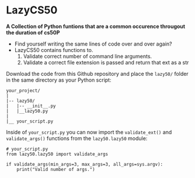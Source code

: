 # LazyCS50

**A Collection of Python funtions that are a common occurence througout the duration of cs50P**

- Find yourself writing the same lines of code over and over again?
- LazyCS50 contains functions to.
    1. Validate correct number of command line arguments.
    2. Validate a correct file extension is passed and return that ext as a str

Download the code from this Github repository and place the `lazy50/` folder in the same directory as your Python script:

    your_project/
    |
    |-- lazy50/
    |   |-- __init__.py
    |   |__lazy50.py
    |
    |__ your_script.py

Inside of `your_script.py` you can now import the `validate_ext()` and `validate_args()` functions from the  `lazy50.lazy50` module:

    # your_script.py
    from lazy50.lazy50 import validate_args

    if validate_args(min_args=3, max_args=3, all_args=sys.argv):
        print("Valid number of args.")

